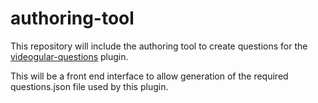 authoring-tool
==============

This repository will include the authoring tool to create questions for the [videogular-questions](github.com/soton-ecs-2014-gdp-12/videogular-questions) plugin.

This will be a front end interface to allow generation of the required questions.json file used by this plugin.
